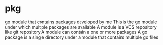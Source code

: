 # pkg
go module that contains packages developed by me
This is the go module under which multiple packages are available
A module is a VCS repository like git repository
A module can contain a one or more packages 
A go package is a single directory under a module that contains multiple go files 
